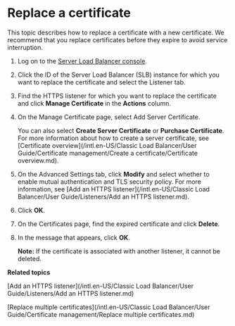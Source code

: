 # Replace a certificate

This topic describes how to replace a certificate with a new certificate. We recommend that you replace certificates before they expire to avoid service interruption.

1.  Log on to the [Server Load Balancer console](https://slb.console.aliyun.com/slb).

2.  Click the ID of the Server Load Balancer \(SLB\) instance for which you want to replace the certificate and select the Listener tab.

3.  Find the HTTPS listener for which you want to replace the certificate and click **Manage Certificate** in the **Actions** column.

4.  On the Manage Certificate page, select Add Server Certificate.

    You can also select **Create Server Certificate** or **Purchase Certificate**. For more information about how to create a server certificate, see [Certificate overview](/intl.en-US/Classic Load Balancer/User Guide/Certificate management/Create a certificate/Certificate overview.md).

5.  On the Advanced Settings tab, click **Modify** and select whether to enable mutual authentication and TLS security policy. For more information, see [Add an HTTPS listener](/intl.en-US/Classic Load Balancer/User Guide/Listeners/Add an HTTPS listener.md).

6.  Click **OK**.

7.  On the Certificates page, find the expired certificate and click **Delete**.

8.  In the message that appears, click **OK**.

    **Note:** If the certificate is associated with another listener, it cannot be deleted.


**Related topics**  


[Add an HTTPS listener](/intl.en-US/Classic Load Balancer/User Guide/Listeners/Add an HTTPS listener.md)

[Replace multiple certificates](/intl.en-US/Classic Load Balancer/User Guide/Certificate management/Replace multiple certificates.md)

